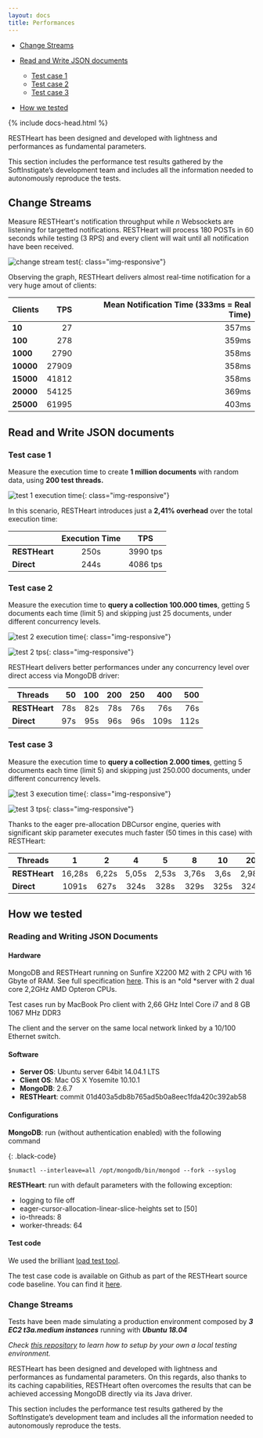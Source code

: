 ```yaml
---
layout: docs
title: Performances
---
```


<div markdown="1" class="d-none d-xl-block col-xl-2 order-last bd-toc">

* [Change Streams](#change-streams)

* [Read and Write JSON documents](#read-and-write-json-documents)
    * [Test case 1](#test-case-1)
    * [Test case 2](#test-case-2)
    * [Test case 3](#test-case-3)

* [How we tested](#how-we-tested)

</div>
<div markdown="1" class="col-12 col-md-9 col-xl-8 py-md-3 bd-content">

{% include docs-head.html %} 

RESTHeart has been designed and developed with lightness and
performances as fundamental parameters.

This section includes the performance test results gathered by the
SoftInstigate’s development team and includes all the information needed
to autonomously reproduce the tests.

## Change Streams

Measure RESTHeart's notification throughput while _n_ Websockets are listening for targetted notifications.
RESTHeart will process 180 POSTs in 60 seconds while testing (3 RPS) and every client will wait until all notification have been received.


![change stream test](../../images/perftest/change-stream-test.png){: class="img-responsive"}

Observing the graph, RESTHeart delivers almost real-time notification for a very huge amout of clients:

|  Clients     |              TPS             | Mean Notification Time (333ms = Real Time) |
|:-------------|-----------------------------:|-------------------------------------------:|
| **10**       |      27                      |             357ms                          |
| **100**      |      278                     |             359ms                          |                       
| **1000**     |      2790                    |             358ms                          |
| **10000**    |      27909                   |             358ms                          |
| **15000**    |      41812                   |             358ms                          |
| **20000**    |      54125                   |             369ms                          |
| **25000**    |      61995                   |             403ms                          |


## Read and Write JSON documents

### Test case 1

Measure the execution time to create **1 million documents** with random
data, using **200 test threads.**

![test 1 execution
time](https://restheart.org/images/perftest/test-1-et.png){: class="img-responsive"}

In this scenario, RESTHeart introduces just a **2,41% overhead** over
the total execution time:

|               | Execution Time |    TPS   |
|---------------|:--------------:|:--------:|
| **RESTHeart** |      250s      | 3990 tps |
| **Direct**    |      244s      | 4086 tps |

### Test case 2

Measure the execution time to **query a collection 100.000 times**,
getting 5 documents each time (limit 5) and skipping just 25 documents,
under different concurrency levels. 

![test 2 execution
time](https://restheart.org/images/perftest/test-2-et.png){: class="img-responsive"}

![test 2 tps](https://restheart.org/images/perftest/test-2-tps.png){: class="img-responsive"}

RESTHeart delivers better performances under any concurrency level over
direct access via MongoDB driver:

| Threads       |   50|  100|  200|  250|   400|   500|
|---------------|----:|----:|----:|----:|-----:|-----:|
| **RESTHeart** |  78s|  82s|  78s|  76s|   76s|   76s|
| **Direct**    |  97s|  95s|  96s|  96s|  109s|  112s|

### Test case 3

Measure the execution time to **query a collection 2.000 times**,
getting 5 documents each time (limit 5) and skipping just 250.000
documents, under different concurrency levels.

![test 3 execution
time](https://restheart.org/images/perftest/test-3-et.png){: class="img-responsive"}

![test 3 tps](https://restheart.org/images/perftest/test-3-tps.png){: class="img-responsive"}

Thanks to the eager pre-allocation DBCursor engine, queries with
significant skip parameter executes much faster (50 times in this case)
with RESTHeart:

| Threads       |    1   |   2   |   4   |   5   |   8   |  10  |   20  |   40  |   50  |   80   |  100  |  200  |  400  |   500  |
|---------------|:------:|:-----:|:-----:|:-----:|:-----:|:----:|:-----:|:-----:|:-----:|:------:|:-----:|:-----:|:-----:|:------:|
| **RESTHeart** | 16,28s | 6,22s | 5,05s | 2,53s | 3,76s | 3,6s | 2,98s | 5,65s | 9,04s | 10,74s | 6,76s | 9,24s | 6,76s | 12,71s |
| **Direct**    |  1091s |  627s |  324s |  328s |  329s | 325s |  324s |  321s |  321s |  304s  |  302s |  305s |  327s |  327s  |

## How we tested

### Reading and Writing JSON Documents

#### Hardware

MongoDB and RESTHeart running on Sunfire X2200 M2 with 2 CPU with 16
Gbyte of RAM. See full
specification [here](https://docs.oracle.com/cd/E19121-01/sf.x2200m2/819-6597-12/Chap1.html).
This is an *old *server with 2 dual core 2,2GHz AMD Opteron CPUs.

Test cases run by MacBook Pro client with 2,66 GHz Intel Core i7 and 8
GB 1067 MHz DDR3

The client and the server on the same local network linked by a 10/100
Ethernet switch.

#### Software

-   **Server OS**: Ubuntu server 64bit 14.04.1 LTS
-   **Client OS**: Mac OS X Yosemite 10.10.1
-   **MongoDB**: 2.6.7
-   **RESTHeart**: commit 01d403a5db8b765ad5b0a8eec1fda420c392ab58

#### Configurations

**MongoDB**: run (without authentication enabled) with the following
command

{: .black-code}
```
$numactl --interleave=all /opt/mongodb/bin/mongod --fork --syslog
```

**RESTHeart**: run with default parameters with the following exception:

-   logging to file off
-   eager-cursor-allocation-linear-slice-heights set to \[50\]
-   io-threads: 8 
-   worker-threads: 64 

#### Test code

We used the brilliant [load test
tool](https://github.com/bazhenov/load-test-tool).

The test case code is available on Github as part of the RESTHeart source code baseline. You can find
it [here](https://github.com/SoftInstigate/restheart/tree/master/src/test/java/org/restheart/test/performance).

### Change Streams

Tests have been made simulating a production environment composed by ***3 EC2 t3a.medium instances*** running with ***Ubuntu 18.04***

_Check [this repository](https://github.com/SoftInstigate/restheart-perftest) to learn how to setup by your own a local testing environment._

RESTHeart has been designed and developed with lightness and
performances as fundamental parameters. On this regards, also thanks to
its caching capabilities, RESTHeart often overcomes the results that can
be achieved accessing MongoDB directly via its Java driver.

This section includes the performance test results gathered by the
SoftInstigate’s development team and includes all the information needed
to autonomously reproduce the tests.